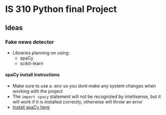 # IS 310 Python final Project   

## Ideas

### Fake news detector
  * Libraries planning on using:
    * spaCy
    * scikit-learn
#### spaCy install instructions
* Make sure to use a .env so you dont make any system changes when working with the project
* The `import spacy` statement will not be recognized by intellisense, but it will work if it is installed correctly, otherwise will throw an error
* [Install spaCy here](https://spacy.io/usage)